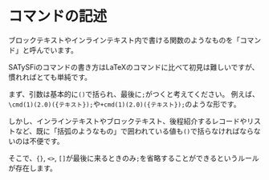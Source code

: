 # コマンドの記述

ブロックテキストやインラインテキスト内で書ける関数のようなものを「コマンド」と呼んでいます。

SATySFiのコマンドの書き方はLaTeXのコマンドに比べて初見は難しいですが、慣れればとても単純です。


まず、引数は基本的に`()`で括られ、最後に`;`がつくと考えてください。
例えば、`\cmd(1)(2.0)({テキスト});`や`+cmd(1)(2.0)({テキスト});`のような形です。

しかし、インラインテキストやブロックテキスト、後程紹介するレコードやリストなど、既に「括弧のようなもの」で囲われている値も`()`で括らなければならないのは不便です。

そこで、`{}`, `<>`, `[]`が最後に来るときのみ`;`を省略することができるというルールが存在します。